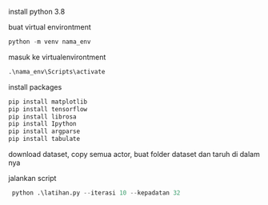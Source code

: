 install python 3.8

buat virtual environtment

```python
python -m venv nama_env
```
masuk ke virtualenvirontment
```python
.\nama_env\Scripts\activate
```
install packages

```python
pip install matplotlib
pip install tensorflow
pip install librosa
pip install Ipython
pip install argparse
pip install tabulate
```

download dataset, copy semua actor, buat folder dataset dan taruh di dalam nya

jalankan script

```python
 python .\latihan.py --iterasi 10 --kepadatan 32
```